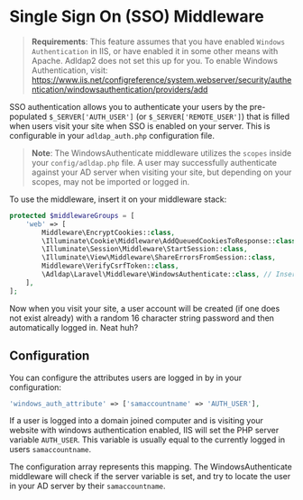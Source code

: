 # Single Sign On (SSO) Middleware

> **Requirements**: This feature assumes that you have enabled `Windows Authentication` in IIS, or have enabled it
in some other means with Apache. Adldap2 does not set this up for you. To enable Windows Authentication, visit:
https://www.iis.net/configreference/system.webserver/security/authentication/windowsauthentication/providers/add

SSO authentication allows you to authenticate your users by the pre-populated `$_SERVER['AUTH_USER']` (or `$_SERVER['REMOTE_USER']`)
that is filled when users visit your site when SSO is enabled on your server. This is configurable in your `adldap_auth.php`
configuration file.

> **Note**: The WindowsAuthenticate middleware utilizes the `scopes` inside your `config/adldap.php` file.
> A user may successfully authenticate against your AD server when visiting your site, but
> depending on your scopes, may not be imported or logged in.

To use the middleware, insert it on your middleware stack:

```php
protected $middlewareGroups = [
    'web' => [
        Middleware\EncryptCookies::class,
        \Illuminate\Cookie\Middleware\AddQueuedCookiesToResponse::class,
        \Illuminate\Session\Middleware\StartSession::class,
        \Illuminate\View\Middleware\ShareErrorsFromSession::class,
        Middleware\VerifyCsrfToken::class,
        \Adldap\Laravel\Middleware\WindowsAuthenticate::class, // Inserted here.
    ],
];
```

Now when you visit your site, a user account will be created (if one does not exist already)
with a random 16 character string password and then automatically logged in. Neat huh?

## Configuration

You can configure the attributes users are logged in by in your configuration:

```php
'windows_auth_attribute' => ['samaccountname' => 'AUTH_USER'],
```

If a user is logged into a domain joined computer and is visiting your website with windows
authentication enabled, IIS will set the PHP server variable `AUTH_USER`. This variable
is usually equal to the currently logged in users `samaccountname`.

The configuration array represents this mapping. The WindowsAuthenticate middleware will
check if the server variable is set, and try to locate the user in your AD server
by their `samaccountname`.
